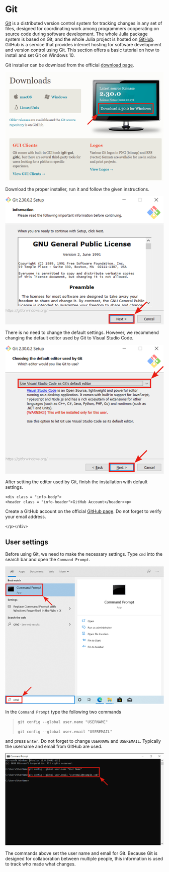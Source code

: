 # Git

[Git](https://git-scm.com/) is a distributed version control system for tracking changes in any set of files, designed for coordinating work among programmers cooperating on source code during software development. The whole Julia package system is based on Git, and the whole Julia project is hosted on [GitHub](https://github.com/). GitHub is a service that provides internet hosting for software development and version control using Git. This section offers a basic tutorial on how to install and set Git on Windows 10.

Git installer can be download from the official [download page](https://git-scm.com/downloads).

![](gitinstall_1.png)

Download the proper installer, run it and follow the given instructions.

![](gitinstall_2.png)

There is no need to change the default settings. However, we recommend changing the default editor used by Git to Visual Studio Code.

![](gitinstall_3.png)

After setting the editor used by Git, finish the installation with default settings.

```@raw html
<div class = "info-body">
<header class = "info-header">GitHub Account</header><p>
```

Create a GitHub account on the official [GitHub page](https://github.com/). Do not forget to verify your email address.

```@raw html
</p></div>
```

## User settings

Before using Git, we need to make the necessary settings. Type `cmd` into the search bar and open the `Command Prompt`.

![](juliapath_7.png)

In the `Command Prompt` type the following two commands

> `git config --global user.name "USERNAME"`
>
> `git config --global user.email "USEREMAIL"`

and press `Enter`. Do not forget to change `USERNAME` and `USEREMAIL`. Typically the username and email from GitHub are used.

![](gitsettings_1.png)

The commands above set the user name and email for Git. Because Git is designed for collaboration between multiple people, this information is used to track who made what changes.
